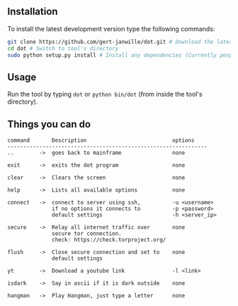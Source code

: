 ## Installation

To install the latest development version type the following commands:

```bash
git clone https://github.com/gert-janwille/dot.git # Download the latest revision
cd dot # Switch to tool's directory
sudo python setup.py install # Install any dependencies (Currently pexpect, future, youtube_dl, pubnub, tor)
```

## Usage

Run the tool by typing `dot` or `python bin/dot` (from inside the tool's directory).


## Things you can do
```
command       Description                           options
---------------------------------------------------------------
..        ->  goes back to mainframe                none

exit      ->  exits the dot program                 none

clear     ->  Clears the screen                     none

help      ->  Lists all available options           none

connect   ->  connect to server using ssh,          -u <username>
              if no options it connects to          -p <password>
              default settings                      -h <server_ip>

secure    ->  Relay all internet traffic over       none
              secure tor connection.
              check: https://check.torproject.org/

flush     ->  Close secure connection and set to    none
              default settings

yt        ->  Download a youtube link               -l <link>

isdark    ->  Say in ascii if it is dark outside    none

hangman   ->  Play Hangman, just type a letter      none

```
